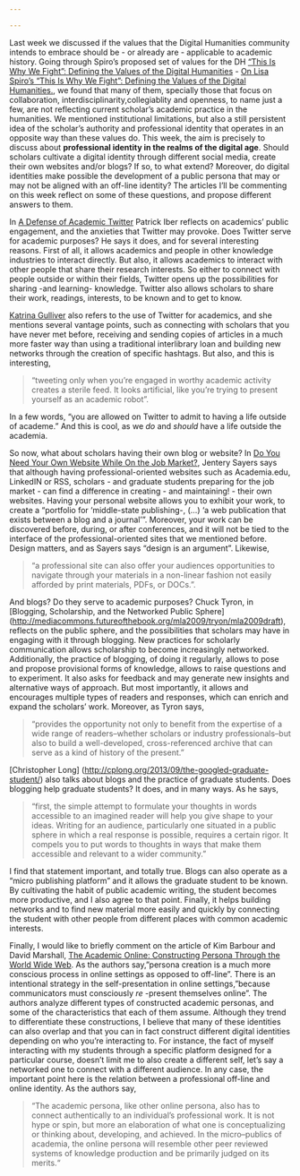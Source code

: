 ```yaml
---

---
```





Last week we discussed if the values that the Digital Humanities community intends to embrace should be - or already are - applicable to academic history. Going through Spiro’s proposed set of values for the DH [“This Is Why We Fight”: Defining the Values of the Digital Humanities](http://dhdebates.gc.cuny.edu/debates/text/13) - [On Lisa Spiro’s “This Is Why We Fight”: Defining the Values of the Digital Humanities.](https://filamarisol.github.io/Spiro_post), we found that many of them, specially those that focus on collaboration, interdisciplinarity,collegiablity and openness, to name just a few, are not reflecting current scholar’s academic practice in the humanities. We mentioned institutional limitations, but also a still persistent idea of the scholar’s authority and professional identity that operates in an opposite way than these values do. This week, the aim is precisely to discuss about **professional identity in the realms of the digital age**. Should scholars cultivate a digital identity through different social media, create their own websites and/or blogs? If so, to what extend? Moreover, do digital identities make possible the development of a public persona that may or may not be aligned with an off-line identity? The articles I’ll be commenting on this week reflect on some of these questions, and propose different answers to them.  

In [A Defense of Academic Twitter](https://www.insidehighered.com/advice/2016/10/19/how-academics-can-use-twitter-most-effectively-essay) Patrick Iber reflects on academics’ public engagement, and the anxieties that Twitter may provoke. Does Twitter serve for academic purposes? He says it does, and for several interesting reasons. First of all, it allows academics and people in other knowledge industries to interact directly. But also, it allows academics to interact with other people that share their research interests. So either to connect with people outside or within their fields, Twitter opens up the possibilities for sharing -and learning- knowledge. Twitter also allows scholars to share their work, readings, interests, to be known and to get to know.


[Katrina Gulliver](http://www.chronicle.com/article/10-Commandments-of-Twitter-for/131813/) also refers to the use of Twitter for academics, and she mentions several vantage points, such as connecting with scholars that you have never met before, receiving and sending copies of articles in a much more faster way than using a traditional interlibrary loan and building new networks through the creation of specific hashtags. But also, and this is interesting,

> “tweeting only when you’re engaged in worthy academic activity creates a sterile feed. It looks artificial, like you’re trying to present yourself as an academic robot”.

In a few words, “you are allowed on Twitter to admit to having a life outside of academe.” And this is cool, as we *do* and *should* have a life outside the academia.


So now, what about scholars having their own blog or website? In [Do You Need Your Own Website While On the Job Market?](http://www.chronicle.com/blogs/profhacker/do-you-need-your-own-website-while-on-the-job-market/35825), Jentery Sayers says that although having professional-oriented websites such as Academia.edu, LinkedIN  or RSS, scholars - and graduate students preparing for the job market - can find a difference in creating - and maintaining! - their own websites. Having your personal website allows you to exhibit your work, to create a “portfolio for ‘middle-state publishing-, (…) ‘a web publication that exists between a blog and a journal’”. Moreover, your work can be discovered before, during, or after conferences, and it will not be tied to the interface of the professional-oriented sites that we mentioned before. Design matters, and as Sayers says “design is an argument”. Likewise,

> “a professional site can also offer your audiences opportunities to navigate through your materials in a non-linear fashion not easily afforded by print materials, PDFs, or DOCs.”.

And blogs? Do they serve to academic purposes? Chuck Tyron, in [Blogging, Scholarship, and the Networked Public Sphere] (http://mediacommons.futureofthebook.org/mla2009/tryon/mla2009draft), reflects on the public sphere, and the possibilities that scholars may have in engaging with it through blogging. New practices for scholarly communication allows scholarship to become increasingly networked. Additionally, the practice of blogging, of doing it regularly, allows to pose and propose provisional forms of knowledge, allows to raise questions and to experiment. It also asks for feedback and may generate new insights and alternative ways of approach. But most importantly, it allows and encourages multiple types of readers and responses, which can enrich and expand the scholars’ work. Moreover, as Tyron says,

> “provides the opportunity not only to benefit from the expertise of a wide range of readers–whether scholars or industry professionals–but also to build a well-developed, cross-referenced archive that can serve as a kind of history of the present.” 

[Christopher Long] (http://cplong.org/2013/09/the-googled-graduate-student/) also talks about blogs and the practice of graduate students. Does blogging help graduate students? It does, and in many ways. As he says,

> “first, the simple attempt to formulate your thoughts in words accessible to an imagined reader will help you give shape to your ideas. Writing for an audience, particularly one situated in a public sphere in which a real response is possible, requires a certain rigor. It compels you to put words to thoughts in ways that make them accessible and relevant to a wider community.”

I find that statement important, and totally true. Blogs can also operate as a “micro publishing platform” and it allows the graduate student to be known. By cultivating the habit of public academic writing, the student becomes more productive, and I also agree to that point. Finally, it helps building networks and to find new material more easily and quickly by connecting the student with other people from different places with common academic interests.

Finally, I would like to briefly comment on the article of Kim Barbour and David Marshall, [The Academic Online: Constructing Persona Through the World Wide Web](http://journals.uic.edu/ojs/index.php/fm/article/view/3969/3292). As the authors say,”persona creation is a much more conscious process in online settings as opposed to off-line”. There is an intentional strategy in the self-presentation in online settings,”because communicators must consciously *re* -present themselves online”. The authors analyze different types of constructed academic personas, and some of the characteristics that each of them assume. Although they trend to differentiate these constructions, I believe that many of these identities can also overlap and that you can in fact construct different digital identities depending on who you’re interacting to. For instance, the fact of myself interacting with my students through a specific platform designed for a particular course, doesn’t limit me to also create a different self, let’s say a networked one to connect with a different audience. In any case, the important point here is the relation between a professional off-line and online identity. As the authors say,

> “The academic persona, like other online persona, also has to connect authentically to an individual’s professional work. It is not hype or spin, but more an elaboration of what one is conceptualizing or thinking about, developing, and achieved. In the micro–publics of academia, the online persona will resemble other peer reviewed systems of knowledge production and be primarily judged on its merits.“
